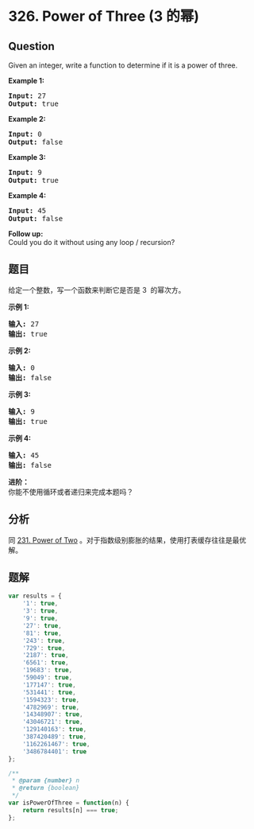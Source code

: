 # 326. Power of Three (3 的幂)

## Question

Given an integer, write a function to determine if it is a power of three.

**Example 1:**

<pre><strong>Input:</strong> 27
<strong>Output:</strong> true
</pre>

**Example 2:**

<pre><strong>Input:</strong> 0
<strong>Output:</strong> false</pre>

**Example 3:**

<pre><strong>Input:</strong> 9
<strong>Output:</strong> true</pre>

**Example 4:**

<pre><strong>Input:</strong> 45
<strong>Output:</strong> false</pre>

**Follow up:**  
Could you do it without using any loop / recursion?

## 题目

给定一个整数，写一个函数来判断它是否是 3  的幂次方。

**示例 1:**

<pre><strong>输入:</strong> 27
<strong>输出:</strong> true
</pre>

**示例 2:**

<pre><strong>输入:</strong> 0
<strong>输出:</strong> false</pre>

**示例 3:**

<pre><strong>输入:</strong> 9
<strong>输出:</strong> true</pre>

**示例 4:**

<pre><strong>输入:</strong> 45
<strong>输出:</strong> false</pre>

**进阶：**  
你能不使用循环或者递归来完成本题吗？

## 分析

同 [231. Power of Two](./231.%20Power%20of%20Two.md) 。对于指数级别膨胀的结果，使用打表缓存往往是最优解。

## 题解

```javascript
var results = {
    '1': true,
    '3': true,
    '9': true,
    '27': true,
    '81': true,
    '243': true,
    '729': true,
    '2187': true,
    '6561': true,
    '19683': true,
    '59049': true,
    '177147': true,
    '531441': true,
    '1594323': true,
    '4782969': true,
    '14348907': true,
    '43046721': true,
    '129140163': true,
    '387420489': true,
    '1162261467': true,
    '3486784401': true
};

/**
 * @param {number} n
 * @return {boolean}
 */
var isPowerOfThree = function(n) {
    return results[n] === true;
};
```
